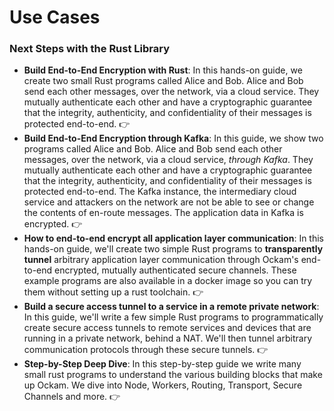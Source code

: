 # Use Cases



### Next Steps with the Rust Library

* **Build End-to-End Encryption with Rust**: In this hands-on guide, we create two small Rust programs called Alice and Bob. Alice and Bob send each other messages, over the network, via a cloud service. They mutually authenticate each other and have a cryptographic guarantee that the integrity, authenticity, and confidentiality of their messages is protected end-to-end. 👉
* **Build End-to-End Encryption through Kafka**: In this guide, we show two programs called Alice and Bob. Alice and Bob send each other messages, over the network, via a cloud service, _through Kafka_. They mutually authenticate each other and have a cryptographic guarantee that the integrity, authenticity, and confidentiality of their messages is protected end-to-end. The Kafka instance, the intermediary cloud service and attackers on the network are not be able to see or change the contents of en-route messages. The application data in Kafka is encrypted. 👉
* **How to end-to-end encrypt all application layer communication**: In this hands-on guide, we'll create two simple Rust programs to **transparently tunnel** arbitrary application layer communication through Ockam's end-to-end encrypted, mutually authenticated secure channels. These example programs are also available in a docker image so you can try them without setting up a rust toolchain. 👉
* **Build a secure access tunnel to a service in a remote private network**: In this guide, we'll write a few simple Rust programs to programmatically create secure access tunnels to remote services and devices that are running in a private network, behind a NAT. We'll then tunnel arbitrary communication protocols through these secure tunnels. 👉
* **Step-by-Step Deep Dive**: In this step-by-step guide we write many small rust programs to understand the various building blocks that make up Ockam. We dive into Node, Workers, Routing, Transport, Secure Channels and more. 👉

